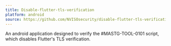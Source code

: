 ```yaml
---
title: Disable-flutter-tls-verification
platform: android
source: https://github.com/NVISOsecurity/disable-flutter-tls-verification/blob/main/test_app/pinning.apk
---
```


An android application designed to verify the #MASTG-TOOL-0101 script, which disables Flutter's TLS verification.